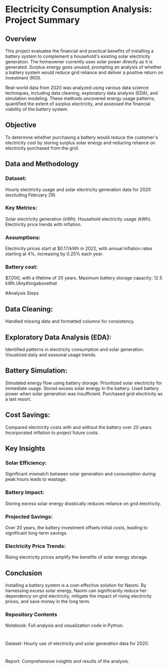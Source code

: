 # Electricity Consumption Analysis: Project Summary
## Overview

This project evaluates the financial and practical benefits of installing a battery system to complement a household's existing solar electricity generation. The homeowner currently uses solar power directly as it is generated. Surplus energy goes unused, prompting an analysis of whether a battery system would reduce grid reliance and deliver a positive return on investment (ROI).

Real-world data from 2020 was analyzed using various data science techniques, including data cleaning, exploratory data analysis (EDA), and simulation modeling. These methods uncovered energy usage patterns, quantified the extent of surplus electricity, and assessed the financial viability of the battery system.



## Objective
To determine whether purchasing a battery would reduce the customer's electricity cost by storing surplus solar energy and reducing reliance on electricity purchased from the grid.

## Data and Methodology
### Dataset: 
Hourly electricity usage and solar electricity generation data for 2020 (excluding February 29).
### Key Metrics:
Solar electricity generation (kWh).
Household electricity usage (kWh).
Electricity price trends with inflation.
### Assumptions:
Electricity prices start at $0.17/kWh in 2022, with annual inflation rates starting at 4%, increasing by 0.25% each year.
### Battery cost: 
$7,000, with a lifetime of 20 years.
Maximum battery storage capacity: 12.5 kWh.(Anythingabovethat

#Analysis Steps

## Data Cleaning:
Handled missing data and formatted columns for consistency.
## Exploratory Data Analysis (EDA):
Identified patterns in electricity consumption and solar generation.
Visualized daily and seasonal usage trends.
## Battery Simulation:
Simulated energy flow using battery storage:
Prioritized solar electricity for immediate usage.
Stored excess solar energy in the battery.
Used battery power when solar generation was insufficient.
Purchased grid electricity as a last resort.
## Cost Savings:
Compared electricity costs with and without the battery over 20 years.
Incorporated inflation to project future costs.
## Key Insights
  ### Solar Efficiency:
Significant mismatch between solar generation and consumption during peak hours leads to wastage.
  ### Battery Impact:
Storing excess solar energy drastically reduces reliance on grid electricity.
  ### Projected Savings:
Over 20 years, the battery investment offsets initial costs, leading to significant long-term savings.
  ### Electricity Price Trends:
Rising electricity prices amplify the benefits of solar energy storage.

## Conclusion
Installing a battery system is a cost-effective solution for Naomi. By harnessing excess solar energy, Naomi can significantly reduce her dependency on grid electricity, mitigate the impact of rising electricity prices, and save money in the long term.

### Repository Contents
  Notebook: Full analysis and visualization code in Python.
  #
  Dataset: Hourly use of electricity and solar generation data for 2020.
  #
  Report: Comprehensive insights and results of the analysis.
